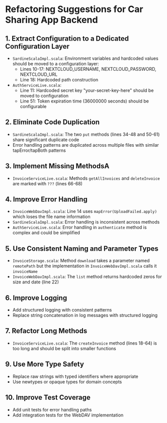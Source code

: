 # Refactoring Suggestions for Car Sharing App Backend

## 1. Extract Configuration to a Dedicated Configuration Layer

- `SardineScalaImpl.scala`: Environment variables and hardcoded values should be moved to a configuration layer:
    - Lines 10-17: NEXTCLOUD_USERNAME, NEXTCLOUD_PASSWORD, NEXTCLOUD_URL
    - Line 18: Hardcoded path construction
- `AuthServiceLive.scala`:
    - Line 11: Hardcoded secret key "your-secret-key-here" should be moved to configuration
    - Line 51: Token expiration time (36000000 seconds) should be configurable

## 2. Eliminate Code Duplication

- `SardineScalaImpl.scala`: The two `put` methods (lines 34-48 and 50-61) share significant duplicate code
- Error handling patterns are duplicated across multiple files with similar tapError/tapBoth patterns

## 3. Implement Missing MethodsA

- `InvoiceServiceLive.scala`: Methods `getAllInvoices` and `deleteInvoice` are marked with `???` (lines 66-68)

## 4. Improve Error Handling

- `InvoiceWebDavImpl.scala`: Line 14 uses `mapError(UploadFailed.apply)` which loses the file name information
- `SardineScalaImpl.scala`: Error handling is inconsistent across methods
- `AuthServiceLive.scala`: Error handling in `authenticate` method is complex and could be simplified

## 5. Use Consistent Naming and Parameter Types

- `InvoiceStorage.scala`: Method `download` takes a parameter named `remotePath` but the implementation in
  `InvoiceWebDavImpl.scala` calls it `invoiceName`
- `InvoiceWebDavImpl.scala`: The `list` method returns hardcoded zeros for size and date (line 22)

## 6. Improve Logging

- Add structured logging with consistent patterns
- Replace string concatenation in log messages with structured logging

## 7. Refactor Long Methods

- `InvoiceServiceLive.scala`: The `createInvoice` method (lines 18-64) is too long and should be split into smaller
  functions

## 9. Use More Type Safety

- Replace raw strings with typed identifiers where appropriate
- Use newtypes or opaque types for domain concepts

## 10. Improve Test Coverage

- Add unit tests for error handling paths
- Add integration tests for the WebDAV implementation